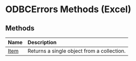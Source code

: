 
# ODBCErrors Methods (Excel)

## Methods



|**Name**|**Description**|
|:-----|:-----|
|[Item](694a0e7e-f6c0-8721-792b-8e82e6a8e5c1.md)|Returns a single object from a collection.|
